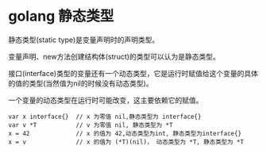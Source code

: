 # golang 静态类型

静态类型(static type)是变量声明时的声明类型。

变量声明、new方法创建结构体(struct)的类型可以认为是静态类型。

接口(interface)类型的变量还有一个动态类型，它是运行时赋值给这个变量的具体的值的类型(当然值为nil的时候没有动态类型)。

一个变量的动态类型在运行时可能改变，这主要依赖它的赋值。

```golang
var x interface{}  // x 为零值 nil,静态类型为 interface{}
var v *T           // v 为零值 nil, 静态类型为 *T
x = 42             // x 的值为 42,动态类型为int, 静态类型为interface{}
x = v              // x 的值为 (*T)(nil)， 动态类型为 *T, 静态类型为 *T
```

